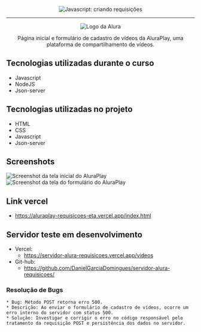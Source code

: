 <p align="center"> <img src="https://imgur.com/J3hD21O.png" alt="Javascript: criando requisições"> </p>

<hr>

<p align="center"> <img src="https://github.com/MonicaHillman/aluraplay-requisicoes/blob/main/img/logo.png" alt="Logo da Alura"> </p>
<p align="center">Página inicial e formulário de cadastro de vídeos da AluraPlay, uma plataforma de compartilhamento de vídeos.</p>

## Tecnologias utilizadas durante o curso
* Javascript
* NodeJS
* Json-server

## Tecnologias utilizadas no projeto
* HTML
* CSS
* Javascript
* Json-server

## Screenshots
![Screenshot da tela inicial do AluraPlay](https://imgur.com/aymxEsh.png)
![Screenshot da tela do formulário do AluraPlay](https://imgur.com/ShNADf2.png)

## Link vercel
* https://aluraplay-requisicoes-eta.vercel.app/index.html


## Servidor teste em desenvolvimento

* Vercel: 
    * https://servidor-alura-requisicoes.vercel.app/videos
* Git-hub:
    * https://github.com/DanielGarciaDomingues/servidor-alura-requisicoes/

### Resolução de Bugs

    * Bug: Método POST retorna erro 500.
    * Descrição: Ao enviar o formulário de cadastro de vídeos, ocorre um erro interno do servidor com status 500.
    * Solução: Investigar e corrigir o erro no código responsável pelo tratamento da requisição POST e persistência dos dados no servidor.